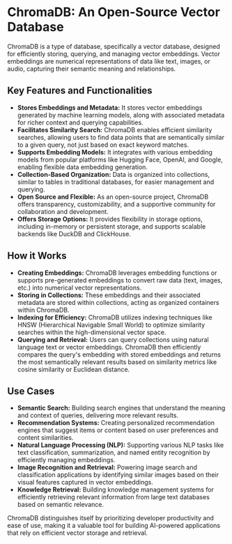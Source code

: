 # ChromaDB: An Open-Source Vector Database

ChromaDB is a type of database, specifically a vector database, designed for efficiently storing, querying, and managing vector embeddings. Vector embeddings are numerical representations of data like text, images, or audio, capturing their semantic meaning and relationships.

## Key Features and Functionalities

* **Stores Embeddings and Metadata:** It stores vector embeddings generated by machine learning models, along with associated metadata for richer context and querying capabilities.
* **Facilitates Similarity Search:** ChromaDB enables efficient similarity searches, allowing users to find data points that are semantically similar to a given query, not just based on exact keyword matches.
* **Supports Embedding Models:** It integrates with various embedding models from popular platforms like Hugging Face, OpenAI, and Google, enabling flexible data embedding generation.
* **Collection-Based Organization:** Data is organized into collections, similar to tables in traditional databases, for easier management and querying.
* **Open Source and Flexible:** As an open-source project, ChromaDB offers transparency, customizability, and a supportive community for collaboration and development.
* **Offers Storage Options:** It provides flexibility in storage options, including in-memory or persistent storage, and supports scalable backends like DuckDB and ClickHouse.

## How it Works

* **Creating Embeddings:** ChromaDB leverages embedding functions or supports pre-generated embeddings to convert raw data (text, images, etc.) into numerical vector representations.
* **Storing in Collections:** These embeddings and their associated metadata are stored within collections, acting as organized containers within ChromaDB.
* **Indexing for Efficiency:** ChromaDB utilizes indexing techniques like HNSW (Hierarchical Navigable Small World) to optimize similarity searches within the high-dimensional vector space.
* **Querying and Retrieval:** Users can query collections using natural language text or vector embeddings. ChromaDB then efficiently compares the query's embedding with stored embeddings and returns the most semantically relevant results based on similarity metrics like cosine similarity or Euclidean distance.

## Use Cases

* **Semantic Search:** Building search engines that understand the meaning and context of queries, delivering more relevant results.
* **Recommendation Systems:** Creating personalized recommendation engines that suggest items or content based on user preferences and content similarities.
* **Natural Language Processing (NLP):** Supporting various NLP tasks like text classification, summarization, and named entity recognition by efficiently managing embeddings.
* **Image Recognition and Retrieval:** Powering image search and classification applications by identifying similar images based on their visual features captured in vector embeddings.
* **Knowledge Retrieval:** Building knowledge management systems for efficiently retrieving relevant information from large text databases based on semantic relevance.

ChromaDB distinguishes itself by prioritizing developer productivity and ease of use, making it a valuable tool for building AI-powered applications that rely on efficient vector storage and retrieval.
